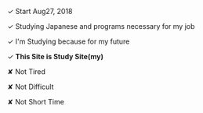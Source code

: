 ✓ Start Aug27, 2018

✓ Studying Japanese and programs necessary for my job

✓ I'm Studying because for my future

✓ **This Site is Study Site(my)**

✘ Not Tired

✘ Not Difficult

✘ Not Short Time
